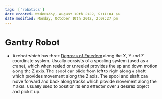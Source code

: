 ```yaml
---
tags: ['robotics']
date created: Wednesday, August 10th 2022, 5:41:04 pm
date modified: Monday, October 10th 2022, 2:02:27 pm
---
```


# Gantry Robot
- A robot which has three [Degrees of Freedom](Degrees%20of%20Freedom.md) along the X, Y and Z coordinate system. Usually consists of a spooling system (used as a crane), which when reeled or unreeled provides the up and down motion along the Z axis. The spool can slide from left to right along a shaft which provides movement along the Z axis. The spool and shaft can move forward and back along tracks which provide movement along the Y axis. Usually used to position its end effector over a desired object and pick it up.



